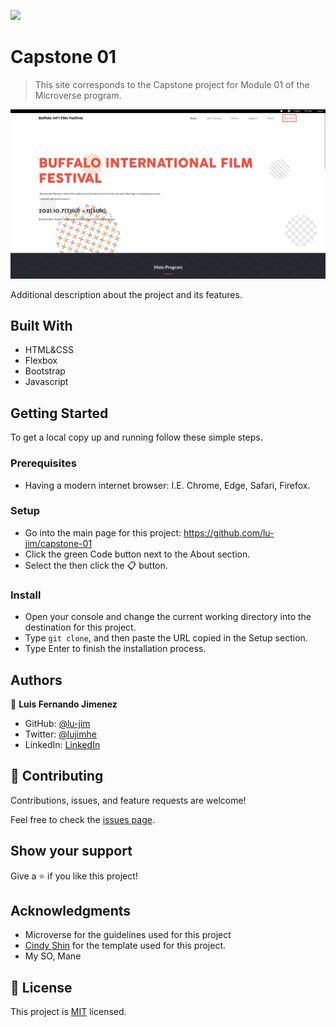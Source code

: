 ![](https://img.shields.io/badge/Microverse-blueviolet)

# Capstone 01

> This site corresponds to the Capstone project for Module 01 of the Microverse program.

![screenshot](./app_screenshot.png)

Additional description about the project and its features.

## Built With

- HTML&CSS
- Flexbox
- Bootstrap
- Javascript


## Getting Started

To get a local copy up and running follow these simple steps.

### Prerequisites
- Having a modern internet browser: I.E. Chrome, Edge, Safari, Firefox.

### Setup
- Go into the main page for this project: https://github.com/lu-jim/capstone-01
- Click the green Code button next to the About section.
- Select the then click the 📋 button.
### Install
- Open your console and change the current working directory into the destination for this project.
- Type `git clone`, and then paste the URL copied in the Setup section.
- Type Enter to finish the installation process.


## Authors

👤 **Luis Fernando Jimenez**

- GitHub: [@lu-jim](https://github.com/lu-jim)
- Twitter: [@lujimhe](https://twitter.com/lujimhe)
- LinkedIn: [LinkedIn](https://www.linkedin.com/in/lujim/)

## 🤝 Contributing

Contributions, issues, and feature requests are welcome!

Feel free to check the [issues page](../../issues/).

## Show your support

Give a ⭐️ if you like this project!

## Acknowledgments

- Microverse for the guidelines used for this project
- [Cindy Shin](https://www.behance.net/adagio07) for the template used for this project.
- My SO, Mane

## 📝 License

This project is [MIT](./MIT.md) licensed.
